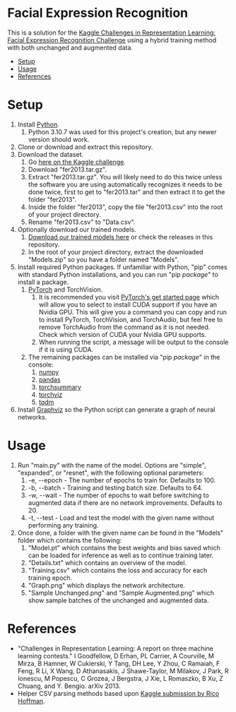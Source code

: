 # Facial Expression Recognition

This is a solution for the [Kaggle Challenges in Representation Learning: Facial Expression Recognition Challenge](https://www.kaggle.com/competitions/challenges-in-representation-learning-facial-expression-recognition-challenge "Kaggle Challenges in Representation Learning: Facial Expression Recognition Challenge") using a hybrid training method with both unchanged and augmented data.

- [Setup](#setup "Setup")
- [Usage](#usage "Usage")
- [References](#references "References")

# Setup

1. Install [Python](https://www.python.org "Python").
   1. Python 3.10.7 was used for this project's creation, but any newer version should work.
2. Clone or download and extract this repository.
3. Download the dataset.
   1. Go [here on the Kaggle challenge](https://www.kaggle.com/competitions/challenges-in-representation-learning-facial-expression-recognition-challenge/data?select=fer2013.tar.gz "Kaggle Dataset").
   2. Download "fer2013.tar.gz".
   3. Extract "fer2013.tar.gz". You will likely need to do this twice unless the software you are using automatically recognizes it needs to be done twice, first to get to "fer2013.tar" and then extract it to get the folder "fer2013".
   4. Inside the folder "fer2013", copy the file "fer2013.csv" into the root of your project directory.
   5. Rename "fer2013.csv" to "Data.csv".
4. Optionally download our trained models.
   1. [Download our trained models here](https://uwin365-my.sharepoint.com/:u:/g/personal/rice118_uwindsor_ca/ER5EGzUZonJPvODMxZlTN0oBC3civzsIALIyRikks264nQ?e=i3z17o) or check the releases in this repository.
   2. In the root of your project directory, extract the downloaded "Models.zip" so you have a folder named "Models".
5. Install required Python packages. If unfamiliar with Python, "pip" comes with standard Python installations, and you can run "pip *package*" to install a package.
   1. [PyTorch](https://pytorch.org "PyTorch") and TorchVision.
      1. It is recommended you visit [PyTorch's get started page](https://pytorch.org/get-started/locally "PyTorch Get Started") which will allow you to select to install CUDA support if you have an Nvidia GPU. This will give you a command you can copy and run to install PyTorch, TorchVision, and TorchAudio, but feel free to remove TorchAudio from the command as it is not needed. Check which version of CUDA your Nvidia GPU supports.
      2. When running the script, a message will be output to the console if it is using CUDA.
   2. The remaining packages can be installed via "pip *package*" in the console:
      1. [numpy](https://numpy.org "numpy")
      2. [pandas](https://pandas.pydata.org "pandas")
      3. [torchsummary](https://pypi.org/project/torchsummary "torchsummary")
      4. [torchviz](https://pypi.org/project/torchviz "torchviz")
      5. [tqdm](https://github.com/tqdm/tqdm "tqdm")
6. Install [Graphviz](https://graphviz.org "Graphviz") so the Python script can generate a graph of neural networks.

# Usage

1. Run "main.py" with the name of the model. Options are "simple", "expanded", or "resnet", with the following optional parameters:
   1. -e, --epoch - The number of epochs to train for. Defaults to 100.
   2. -b, --batch - Training and testing batch size. Defaults to 64.
   3. -w, --wait - The number of epochs to wait before switching to augmented data if there are no network improvements. Defaults to 20.
   4. -t, --test - Load and test the model with the given name without performing any training.
2. Once done, a folder with the given name can be found in the "Models" folder which contains the following:
   1. "Model.pt" which contains the best weights and bias saved which can be loaded for inference as well as to continue training later.
   2. "Details.txt" which contains an overview of the model. 
   3. "Training.csv" which contains the loss and accuracy for each training epoch.
   4. "Graph.png" which displays the network architecture.
   5. "Sample Unchanged.png" and "Sample Augmented.png" which show sample batches of the unchanged and augmented data.

# References

- "Challenges in Representation Learning: A report on three machine learning contests." I Goodfellow, D Erhan, PL Carrier, A Courville, M Mirza, B Hamner, W Cukierski, Y Tang, DH Lee, Y Zhou, C Ramaiah, F Feng, R Li, X Wang, D Athanasakis, J Shawe-Taylor, M Milakov, J Park, R Ionescu, M Popescu, C Grozea, J Bergstra, J Xie, L Romaszko, B Xu, Z Chuang, and Y. Bengio. arXiv 2013.
- Helper CSV parsing methods based upon [Kaggle submission by Rico Hoffman](https://www.kaggle.com/code/drcapa/facial-expression-eda-cnn "Rico Hoffman Challenges in Representation Learning: Facial Expression Recognition Challenge").

